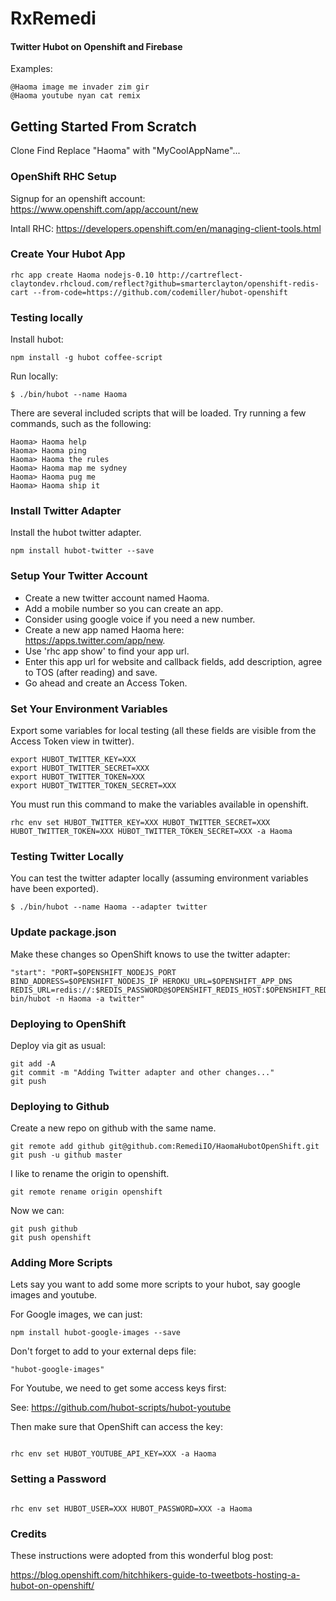 # RxRemedi

#### Twitter Hubot on Openshift and Firebase

Examples:

```
@Haoma image me invader zim gir
@Haoma youtube nyan cat remix
```

## Getting Started From Scratch

Clone Find Replace "Haoma" with "MyCoolAppName"...

### OpenShift RHC Setup

Signup for an openshift account: https://www.openshift.com/app/account/new

Intall RHC: https://developers.openshift.com/en/managing-client-tools.html

### Create Your Hubot App

```
rhc app create Haoma nodejs-0.10 http://cartreflect-claytondev.rhcloud.com/reflect?github=smarterclayton/openshift-redis-cart --from-code=https://github.com/codemiller/hubot-openshift
```

### Testing locally

Install hubot:

```
npm install -g hubot coffee-script
```

Run locally:

```
$ ./bin/hubot --name Haoma
```

There are several included scripts that will be loaded. Try running a few commands, such as the following:

```
Haoma> Haoma help
Haoma> Haoma ping
Haoma> Haoma the rules
Haoma> Haoma map me sydney
Haoma> Haoma pug me
Haoma> Haoma ship it
```

### Install Twitter Adapter

Install the hubot twitter adapter.

```
npm install hubot-twitter --save
```

### Setup Your Twitter Account

- Create a new twitter account named Haoma.
- Add a mobile number so you can create an app.
- Consider using google voice if you need a new number.
- Create a new app named Haoma here: https://apps.twitter.com/app/new.
- Use  'rhc app show' to find your app url.
- Enter this app url for website and callback fields, add description, agree to TOS (after reading) and save.
- Go ahead and create an Access Token.

### Set Your Environment Variables

Export some variables for local testing (all these fields are visible from the Access Token view in twitter).

```
export HUBOT_TWITTER_KEY=XXX
export HUBOT_TWITTER_SECRET=XXX
export HUBOT_TWITTER_TOKEN=XXX
export HUBOT_TWITTER_TOKEN_SECRET=XXX
```

You must run this command to make the variables available in openshift.

```
rhc env set HUBOT_TWITTER_KEY=XXX HUBOT_TWITTER_SECRET=XXX HUBOT_TWITTER_TOKEN=XXX HUBOT_TWITTER_TOKEN_SECRET=XXX -a Haoma
```

### Testing Twitter Locally

You can test the twitter adapter locally (assuming environment variables have been exported).

```
$ ./bin/hubot --name Haoma --adapter twitter
```

### Update package.json

Make these changes so OpenShift knows to use the twitter adapter:

```
"start": "PORT=$OPENSHIFT_NODEJS_PORT BIND_ADDRESS=$OPENSHIFT_NODEJS_IP HEROKU_URL=$OPENSHIFT_APP_DNS REDIS_URL=redis://:$REDIS_PASSWORD@$OPENSHIFT_REDIS_HOST:$OPENSHIFT_REDIS_PORT bin/hubot -n Haoma -a twitter"
```

### Deploying to OpenShift

Deploy via git as usual:

```
git add -A
git commit -m "Adding Twitter adapter and other changes..."
git push
```

### Deploying to Github

Create a new repo on github with the same name.

```
git remote add github git@github.com:RemediIO/HaomaHubotOpenShift.git
git push -u github master

```

I like to rename the origin to openshift.

```
git remote rename origin openshift
```

Now we can:

```
git push github
git push openshift
```

### Adding More Scripts


Lets say you want to add some more scripts to your hubot, say google images and youtube.

For Google images, we can just:

```
npm install hubot-google-images --save
```

Don't forget to add to your external deps file:

```
"hubot-google-images"
```

For Youtube, we need to get some access keys first:

See: https://github.com/hubot-scripts/hubot-youtube

Then make sure that OpenShift can access the key:

```

rhc env set HUBOT_YOUTUBE_API_KEY=XXX -a Haoma

```

### Setting a Password

```

rhc env set HUBOT_USER=XXX HUBOT_PASSWORD=XXX -a Haoma

```


### Credits

These instructions were adopted from this wonderful blog post:

https://blog.openshift.com/hitchhikers-guide-to-tweetbots-hosting-a-hubot-on-openshift/
